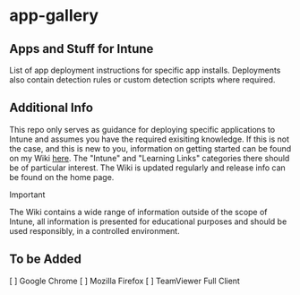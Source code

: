 # app-gallery
## Apps and Stuff for Intune

List of app deployment instructions for specific app installs. Deployments also contain detection rules or custom detection scripts where required.

## Additional Info

This repo only serves as guidance for deploying specific applications to Intune and assumes you have the required exisiting knowledge. If this is not the case, and this is new to you, information on getting started can be found on my Wiki [here](https://contrxl.gitbook.io/in-contrxl/). The "Intune" and "Learning Links" categories there should be of particular interest. The Wiki is updated regularly and release info can be found on the home page.

> [!IMPORTANT]
> The Wiki contains a wide range of information outside of the scope of Intune, all information is presented for educational purposes and should be used responsibly, in a controlled environment. 

## To be Added

[ ] Google Chrome
[ ] Mozilla Firefox
[ ] TeamViewer Full Client
